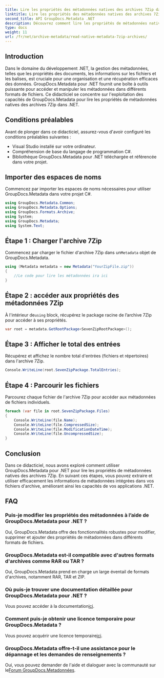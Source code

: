 ```yaml
---
title: Lire les propriétés des métadonnées natives des archives 7Zip dans .NET
linktitle: Lire les propriétés des métadonnées natives des archives 7Zip dans .NET
second_title: API GroupDocs.Metadata .NET
description: Découvrez comment lire les propriétés de métadonnées natives des archives 7Zip à l'aide de GroupDocs.Metadata pour .NET. Améliorez les capacités de gestion des données de votre application .NET.
type: docs
weight: 11
url: /fr/net/archive-metadata/read-native-metadata-7zip-archives/
---
```

## Introduction
Dans le domaine du développement .NET, la gestion des métadonnées, telles que les propriétés des documents, les informations sur les fichiers et les balises, est cruciale pour une organisation et une récupération efficaces des données. GroupDocs.Metadata pour .NET fournit une boîte à outils puissante pour accéder et manipuler les métadonnées dans différents formats de fichiers. Ce didacticiel se concentre sur l'exploitation des capacités de GroupDocs.Metadata pour lire les propriétés de métadonnées natives des archives 7Zip dans .NET. 
## Conditions préalables
Avant de plonger dans ce didacticiel, assurez-vous d'avoir configuré les conditions préalables suivantes :
- Visual Studio installé sur votre ordinateur.
- Compréhension de base du langage de programmation C#.
- Bibliothèque GroupDocs.Metadata pour .NET téléchargée et référencée dans votre projet.

## Importer des espaces de noms
Commencez par importer les espaces de noms nécessaires pour utiliser GroupDocs.Metadata dans votre projet C#.
```csharp
using GroupDocs.Metadata.Common;
using GroupDocs.Metadata.Options;
using GroupDocs.Formats.Archive;
using System;
using GroupDocs.Metadata;
using System.Text;
```
## Étape 1 : Charger l'archive 7Zip
 Commencez par charger le fichier d'archive 7Zip dans un`Metadata` objet de GroupDocs.Metadata.
```csharp
using (Metadata metadata = new Metadata("YourZipFile.zip"))
{
    //Le code pour lire les métadonnées ira ici
}
```
## Étape 2 : accéder aux propriétés des métadonnées 7Zip
 À l'intérieur de`using` block, récupérez le package racine de l’archive 7Zip pour accéder à ses propriétés.
```csharp
var root = metadata.GetRootPackage<SevenZipRootPackage>();
```
## Étape 3 : Afficher le total des entrées
Récupérez et affichez le nombre total d'entrées (fichiers et répertoires) dans l'archive 7Zip.
```csharp
Console.WriteLine(root.SevenZipPackage.TotalEntries);
```
## Étape 4 : Parcourir les fichiers
Parcourez chaque fichier de l'archive 7Zip pour accéder aux métadonnées de fichiers individuels.
```csharp
foreach (var file in root.SevenZipPackage.Files)
{
    Console.WriteLine(file.Name);
    Console.WriteLine(file.CompressedSize);
    Console.WriteLine(file.ModificationDateTime);
    Console.WriteLine(file.UncompressedSize);
}
```

## Conclusion
Dans ce didacticiel, nous avons exploré comment utiliser GroupDocs.Metadata pour .NET pour lire les propriétés de métadonnées natives des archives 7Zip. En suivant ces étapes, vous pouvez extraire et utiliser efficacement les informations de métadonnées intégrées dans vos fichiers d'archive, améliorant ainsi les capacités de vos applications .NET.

## FAQ
### Puis-je modifier les propriétés des métadonnées à l’aide de GroupDocs.Metadata pour .NET ?
Oui, GroupDocs.Metadata offre des fonctionnalités robustes pour modifier, supprimer et ajouter des propriétés de métadonnées dans différents formats de fichiers.
### GroupDocs.Metadata est-il compatible avec d'autres formats d'archives comme RAR ou TAR ?
Oui, GroupDocs.Metadata prend en charge un large éventail de formats d'archives, notamment RAR, TAR et ZIP.
### Où puis-je trouver une documentation détaillée pour GroupDocs.Metadata pour .NET ?
 Vous pouvez accéder à la documentation[ici](https://reference.groupdocs.com/metadata/net/).
### Comment puis-je obtenir une licence temporaire pour GroupDocs.Metadata ?
 Vous pouvez acquérir une licence temporaire[ici](https://purchase.groupdocs.com/temporary-license/).
### GroupDocs.Metadata offre-t-il une assistance pour le dépannage et les demandes de renseignements ?
 Oui, vous pouvez demander de l'aide et dialoguer avec la communauté sur le[Forum GroupDocs.Metadonnées](https://forum.groupdocs.com/c/metadata/14).